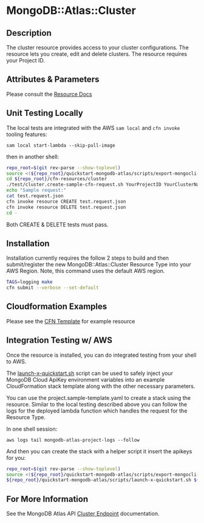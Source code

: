# MongoDB::Atlas::Cluster

## Description
The cluster resource provides access to your cluster configurations. The resource lets you create, edit and delete clusters. The resource requires your Project ID.

## Attributes & Parameters

Please consult the [Resource Docs](docs/README.md)

## Unit Testing Locally

The local tests are integrated with the AWS `sam local` and `cfn invoke` tooling features:

```
sam local start-lambda --skip-pull-image
```
then in another shell:
```bash
repo_root=$(git rev-parse --show-toplevel)
source <(${repo_root}/quickstart-mongodb-atlas/scripts/export-mongocli-config.py)
cd ${repo_root}/cfn-resources/cluster
./test/cluster.create-sample-cfn-request.sh YourProjectID YourClusterName > test.request.json 
echo "Sample request:"
cat test.request.json
cfn invoke resource CREATE test.request.json 
cfn invoke resource DELETE test.request.json 
cd -
```

Both CREATE & DELETE tests must pass.

## Installation

Installation currently requires the follow 2 steps to build and then submit/register the 
new MongoDB::Atlas::Cluster Resource Type into your AWS Region. Note, this command uses the
default AWS region.

```bash
TAGS=logging make
cfn submit --verbose --set-default
```
## Cloudformation Examples

Please see the [CFN Template](test/cluster.sample-cfn-request.json) for example resource

## Integration Testing w/ AWS

Once the resource is installed, you can do integrated testing from your shell to AWS.

The [launch-x-quickstart.sh](../../quickstart-mongodb-atlas/scripts/launch-x-quickstart.sh) script
can be used to safely inject your MongoDB Cloud ApiKey environment variables into an example
CloudFormation stack template along with the other necessary parameters.

You can use the project.sample-template.yaml to create a stack using the resource.
Similar to the local testing described above you can follow the logs for the deployed
lambda function which handles the request for the Resource Type.

In one shell session:
```
aws logs tail mongodb-atlas-project-logs --follow
```

And then you can create the stack with a helper script it insert the apikeys for you:


```bash
repo_root=$(git rev-parse --show-toplevel)
source <(${repo_root}/quickstart-mongodb-atlas/scripts/export-mongocli-config.py)
${repo_root}/quickstart-mongodb-atlas/scripts/launch-x-quickstart.sh ${repo_root}/cfn-resources/cluster/test/cluster.sample-template.yaml SampleCluster-123 ParameterKey=ProjectId,ParameterValue=<YOUR_PROJECT_ID>
```

## For More Information
See the MongoDB Atlas API [Cluster Endpoint](https://www.mongodb.com/docs/atlas/reference/api-resources-spec/#tag/Multi-Cloud-Clusters ) documentation.